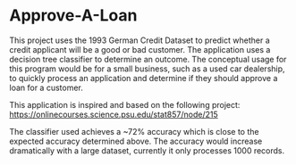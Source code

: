 # Approve-A-Loan

This project uses the 1993 German Credit Dataset to predict whether a credit applicant will be a good or bad customer. The application uses a decision tree classifier to determine an outcome. The conceptual usage for this program would be for a small business, such as a used car dealership, to quickly process an application and determine if they should approve a loan for a customer.

This application is inspired and based on the following project: https://onlinecourses.science.psu.edu/stat857/node/215

The classifier used achieves a ~72% accuracy which is close to the expected accuracy determined above. The accuracy would increase dramatically with a large dataset, currently it only processes 1000 records.
